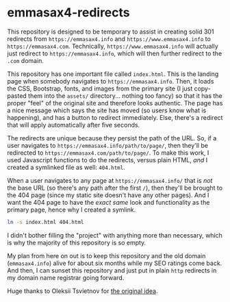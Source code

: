 # emmasax4-redirects

This repository is designed to be temporary to assist in creating solid 301 redirects from `https://emmasax4.info` and `https://www.emmasax4.info` to `https://emmasax4.com`. Technically, `https://www.emmasax4.info` will actually just redirect to `https://emmasax4.info`, which will then further redirect to the `.com` domain.

This repository has one important file called `index.html`. This is the landing page when somebody navigates to `https://emmasax4.info`. Then, it loads the CSS, Bootstrap, fonts, and images from the primary site (I just copy-pasted them into the `assets/` directory... nothing too fancy) so that it has the proper "feel" of the original site and therefore looks authentic. The page has a nice message which says the site has moved (so users know what is happening), and has a button to redirect immediately. Else, there's a redirect that will apply automatically after five seconds.

The redirects are unique because they persist the path of the URL. So, if a user navigates to `https://emmasax4.info/path/to/page/`, then they'll be redirected to `https://emmasax4.com/path/to/page/`. To make this work, I used Javascript functions to do the redirects, versus plain HTML, _and_ I created a symlinked file as well: `404.html`.

When a user navigates to any page at `https://emmasax4.info/` that is _not_ the base URL (so there's any path after the first `/`), then they'll be brought to the 404 page (since my static site doesn't have any other pages). And I want the 404 page to have the _exact same_ look and functionality as the primary page, hence why I created a symlink.

```bash
ln -s index.html 404.html
```

I didn't bother filling the "project" with anything more than necessary, which is why the majority of this repository is so empty.

My plan from here on out is to keep this repository and the old domain (`emmasax4.info`) alive for about six months while my SEO ratings come back. And then, I can sunset this repository and just put in plain `http` redirects in my domain name registrar going forward.

Huge thanks to Oleksii Tsvietnov for [the original idea](https://opensource.com/article/19/7/permanently-redirect-github-pages).
